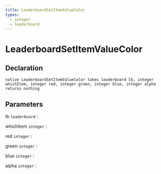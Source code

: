 ```yaml
---
title: LeaderboardSetItemValueColor
types:
  - integer
  - leaderboard
---
```


# LeaderboardSetItemValueColor

## Declaration

```jass
native LeaderboardSetItemValueColor takes leaderboard lb, integer whichItem, integer red, integer green, integer blue, integer alpha returns nothing
```

## Parameters
lb `leaderboard`
: 

whichItem `integer`
: 

red `integer`
: 

green `integer`
: 

blue `integer`
: 

alpha `integer`
: 
